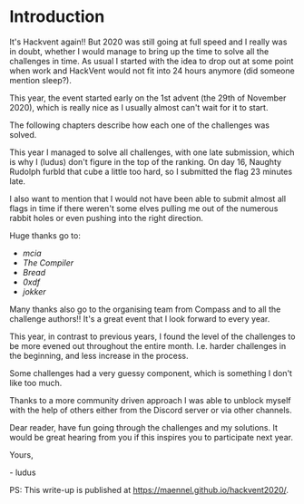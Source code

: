 # Introduction
It's Hackvent again!! But 2020 was still going at full speed and I really was in doubt, whether I would manage to bring up the time to solve all the challenges in time.
As usual I started with the idea to drop out at some point when work and HackVent would not fit into 24 hours anymore (did someone mention sleep?).

This year, the event started early on the 1st advent (the 29th of November 2020), which is really nice as I usually almost can't wait for it to start.

The following chapters describe how each one of the challenges was solved. 

This year I managed to solve all challenges, with one late submission, which is why I (ludus) don't figure in the top of the ranking. On day 16, Naughty Rudolph furbld that cube a little too hard, so I submitted the flag 23 minutes late.

I also want to mention that I would not have been able to submit almost all flags in time if there weren't some elves pulling me out of the numerous rabbit holes or even pushing into the right direction.

Huge thanks go to:
- *mcia*
- *The Compiler*
- *Bread*
- *0xdf*
- *jokker*

Many thanks also go to the organising team from Compass and to all the challenge authors!! It's a great event that I look forward to every year.

This year, in contrast to previous years, I found the level of the challenges to be more evened out throughout the entire month. I.e. harder challenges in the beginning, and less increase in the process.

Some challenges had a very guessy component, which is something I don't like too much.

Thanks to a more community driven approach I was able to unblock myself with the help of others either from the Discord server or via other channels.

Dear reader, have fun going through the challenges and my solutions. It would be great hearing from you if this inspires you to participate next year.


Yours,

\- ludus

PS: This write-up is published at https://maennel.github.io/hackvent2020/.
